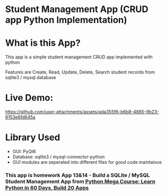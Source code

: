 # Student Management App (CRUD app Python Implementation)

# What is this App?

This app is a simple student management CRUD app implemented with python

Features are Create, Read, Update, Delete, Search student records from sqlite3 / mysql database

# Live Demo:

https://github.com/user-attachments/assets/ada355f6-b6b8-4885-9b23-6153e6fd645a

# Library Used

* GUI: PyQt6
* Database: sqlite3 / mysql-connector-python
* GUI modules are seperated into different files for good code maintaince

### This app is homework App 13&14 - Build a SQLite / MySQL Student Management App from [Python Mega Course: Learn Python in 60 Days, Build 20 Apps](https://www.udemy.com/course/the-python-mega-course/learn/lecture/34604706#overview)
